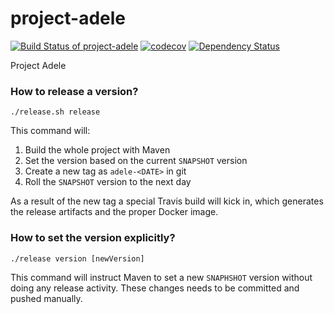 # project-adele
[![Build Status of project-adele](https://travis-ci.org/microservicesteam/project-adele.svg?branch=master)](https://travis-ci.org/microservicesteam/project-adele) [![codecov](https://codecov.io/gh/microservicesteam/project-adele/branch/master/graph/badge.svg)](https://codecov.io/gh/microservicesteam/project-adele) [![Dependency Status](https://www.versioneye.com/user/projects/5ab2d4b20fb24f44857941ad/badge.svg?style=flat-square)](https://www.versioneye.com/user/projects/5ab2d4b20fb24f44857941ad)

Project Adele

### How to release a version?

```
./release.sh release
```

This command will:
1. Build the whole project with Maven
2. Set the version based on the current `SNAPSHOT` version
3. Create a new tag as `adele-<DATE>` in git
4. Roll the `SNAPSHOT` version to the next day

As a result of the new tag a special Travis build will kick in, which generates the release artifacts and the proper Docker image.

### How to set the version explicitly?

```
./release version [newVersion]
```

This command will instruct Maven to set a new `SNAPHSHOT` version without doing any release activity. These changes needs to be committed and pushed manually.
